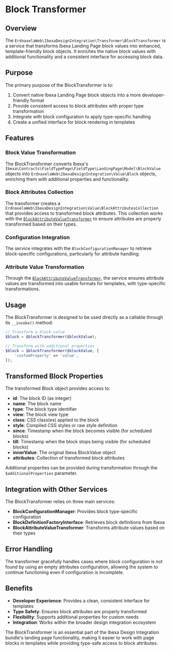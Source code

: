 # Block Transformer

## Overview

The `ErdnaxelaWeb\IbexaDesignIntegration\Transformer\BlockTransformer` is a service that transforms Ibexa Landing Page block values into enhanced, template-friendly block objects. 
It enriches the native block values with additional functionality and a consistent interface for accessing block data.

## Purpose

The primary purpose of the BlockTransformer is to:

1. Convert native Ibexa Landing Page block objects into a more developer-friendly format
2. Provide consistent access to block attributes with proper type transformation
3. Integrate with block configuration to apply type-specific handling
4. Create a unified interface for block rendering in templates

## Features

### Block Value Transformation

The BlockTransformer converts Ibexa's `Ibexa\Contracts\FieldTypePage\FieldType\LandingPage\Model\BlockValue` objects into `ErdnaxelaWeb\IbexaDesignIntegration\Value\Block` objects, enriching them with additional properties and functionality.

### Block Attributes Collection

The transformer creates a `ErdnaxelaWeb\IbexaDesignIntegration\Value\BlockAttributesCollection` that provides access to transformed block attributes. This collection works with the [`BlockAttributeValueTransformer`](block_attribute_value_transformers.md) to ensure attributes are properly transformed based on their types.

### Configuration Integration

The service integrates with the `BlockConfigurationManager` to retrieve block-specific configurations, particularly for attribute handling.

### Attribute Value Transformation

Through the [`BlockAttributeValueTransformer`](block_attribute_value_transformers.md), the service ensures attribute values are transformed into usable formats for templates, with type-specific transformations.

## Usage

The BlockTransformer is designed to be used directly as a callable through its `__invoke()` method:

```php
// Transform a block value
$block = $blockTransformer($blockValue);

// Transform with additional properties
$block = $blockTransformer($blockValue, [
    'customProperty' => 'value',
]);
```

## Transformed Block Properties

The transformed Block object provides access to:

- **id**: The block ID (as integer)
- **name**: The block name
- **type**: The block type identifier
- **view**: The block view type
- **class**: CSS class(es) applied to the block
- **style**: Compiled CSS styles or raw style definition
- **since**: Timestamp when the block becomes visible (for scheduled blocks)
- **till**: Timestamp when the block stops being visible (for scheduled blocks)
- **innerValue**: The original Ibexa BlockValue object
- **attributes**: Collection of transformed block attributes

Additional properties can be provided during transformation through the `$additionalProperties` parameter.

## Integration with Other Services

The BlockTransformer relies on three main services:

- **BlockConfigurationManager**: Provides block type-specific configuration
- **BlockDefinitionFactoryInterface**: Retrieves block definitions from Ibexa
- **BlockAttributeValueTransformer**: Transforms attribute values based on their types

## Error Handling

The transformer gracefully handles cases where block configuration is not found by using an empty attributes configuration, allowing the system to continue functioning even if configuration is incomplete.

## Benefits

- **Developer Experience**: Provides a clean, consistent interface for templates
- **Type Safety**: Ensures block attributes are properly transformed
- **Flexibility**: Supports additional properties for custom needs
- **Integration**: Works within the broader design integration ecosystem

The BlockTransformer is an essential part of the Ibexa Design Integration bundle's landing page functionality, making it easier to work with page blocks in templates while providing type-safe access to block attributes.
